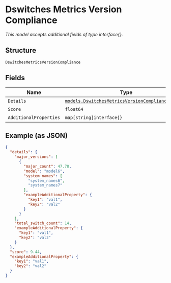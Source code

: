 
# Dswitches Metrics Version Compliance

*This model accepts additional fields of type interface{}.*

## Structure

`DswitchesMetricsVersionCompliance`

## Fields

| Name | Type | Tags | Description |
|  --- | --- | --- | --- |
| `Details` | [`models.DswitchesMetricsVersionComplianceDetails`](../../doc/models/dswitches-metrics-version-compliance-details.md) | Required | - |
| `Score` | `float64` | Required | - |
| `AdditionalProperties` | `map[string]interface{}` | Optional | - |

## Example (as JSON)

```json
{
  "details": {
    "major_versions": [
      {
        "major_count": 47.78,
        "model": "model6",
        "system_names": [
          "system_names6",
          "system_names7"
        ],
        "exampleAdditionalProperty": {
          "key1": "val1",
          "key2": "val2"
        }
      }
    ],
    "total_switch_count": 14,
    "exampleAdditionalProperty": {
      "key1": "val1",
      "key2": "val2"
    }
  },
  "score": 9.44,
  "exampleAdditionalProperty": {
    "key1": "val1",
    "key2": "val2"
  }
}
```

